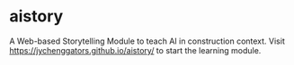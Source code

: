 # aistory
A Web-based Storytelling Module to teach AI in construction context.
Visit https://jychenggators.github.io/aistory/ to start the learning module.
